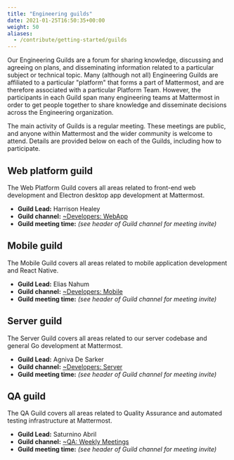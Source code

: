 ```yaml
---
title: "Engineering guilds"
date: 2021-01-25T16:50:35+00:00
weight: 50
aliases:
  - /contribute/getting-started/guilds
---
```


Our Engineering Guilds are a forum for sharing knowledge, discussing and agreeing on plans, and disseminating information related to a particular subject or technical topic. Many (although not all) Engineering Guilds are affiliated to a particular "platform" that forms a part of Mattermost, and are therefore associated with a particular Platform Team. However, the participants in each Guild span many engineering teams at Mattermost in order to get people together to share knowledge and disseminate decisions across the Engineering organization.

The main activity of Guilds is a regular meeting. These meetings are public, and anyone within Mattermost and the wider community is welcome to attend. Details are provided below on each of the Guilds, including how to participate.

## Web platform guild

The Web Platform Guild covers all areas related to front-end web development and Electron desktop app development at Mattermost.

- **Guild Lead:** Harrison Healey
- **Guild channel:** [~Developers: WebApp](https://community.mattermost.com/core/channels/webapp)
- **Guild meeting time:** *(see header of Guild channel for meeting invite)*

## Mobile guild

The Mobile Guild covers all areas related to mobile application development and React Native.

- **Guild Lead:** Elias Nahum
- **Guild channel:** [~Developers: Mobile](https://community.mattermost.com/core/channels/native-mobile-apps)
- **Guild meeting time:** *(see header of Guild channel for meeting invite)*

## Server guild

The Server Guild covers all areas related to our server codebase and general Go development at Mattermost.

- **Guild Lead:** Agniva De Sarker
- **Guild channel:** [~Developers: Server](https://community.mattermost.com/core/channels/developers-server)
- **Guild meeting time:** *(see header of Guild channel for meeting invite)*

## QA guild

The QA Guild covers all areas related to Quality Assurance and automated testing infrastructure at Mattermost.

- **Guild Lead:** Saturnino Abril
- **Guild channel:** [~QA: Weekly Meetings](https://community.mattermost.com/core/channels/qa-weekly-meetings)
- **Guild meeting time:** *(see header of Guild channel for meeting invite)*

